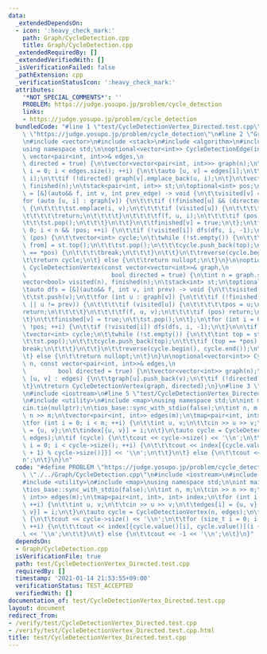 ```yaml
---
data:
  _extendedDependsOn:
  - icon: ':heavy_check_mark:'
    path: Graph/CycleDetection.cpp
    title: Graph/CycleDetection.cpp
  _extendedRequiredBy: []
  _extendedVerifiedWith: []
  _isVerificationFailed: false
  _pathExtension: cpp
  _verificationStatusIcon: ':heavy_check_mark:'
  attributes:
    '*NOT_SPECIAL_COMMENTS*': ''
    PROBLEM: https://judge.yosupo.jp/problem/cycle_detection
    links:
    - https://judge.yosupo.jp/problem/cycle_detection
  bundledCode: "#line 1 \"test/CycleDetectionVertex_Directed.test.cpp\"\n#define PROBLEM\
    \ \"https://judge.yosupo.jp/problem/cycle_detection\"\n#line 2 \"Graph/CycleDetection.cpp\"\
    \n#include <vector>\n#include <stack>\n#include <algorithm>\n#include <optional>\n\
    using namespace std;\n\noptional<vector<int>> CycleDetectionEdge(int n, const\
    \ vector<pair<int, int>>& edges,\n                                         bool\
    \ directed = true) {\n\tvector<vector<pair<int, int>>> graph(n);\n\tfor (size_t\
    \ i = 0; i < edges.size(); ++i) {\n\t\tauto [u, v] = edges[i];\n\t\tgraph[u].emplace_back(v,\
    \ i);\n\t\tif (!directed) graph[v].emplace_back(u, i);\n\t}\n\tvector<bool> visited(n),\
    \ finished(n);\n\tstack<pair<int, int>> st;\n\toptional<int> pos;\n\tauto dfs\
    \ = [&](auto&& f, int v, int prev_edge) -> void {\n\t\tvisited[v] = true;\n\t\t\
    for (auto [u, i] : graph[v]) {\n\t\t\tif (!finished[u] && (directed || i != prev_edge))\
    \ {\n\t\t\t\tst.emplace(i, v);\n\t\t\t\tif (visited[u]) {\n\t\t\t\t\tpos = u;\n\
    \t\t\t\t\treturn;\n\t\t\t\t}\n\t\t\t\tf(f, u, i);\n\t\t\t\tif (pos) return;\n\t\
    \t\t\tst.pop();\n\t\t\t}\n\t\t}\n\t\tfinished[v] = true;\n\t};\n\tfor (int i =\
    \ 0; i < n && !pos; ++i) {\n\t\tif (!visited[i]) dfs(dfs, i, -1);\n\t}\n\n\tif\
    \ (pos) {\n\t\tvector<int> cycle;\n\t\twhile (!st.empty()) {\n\t\t\tauto [top,\
    \ from] = st.top();\n\t\t\tst.pop();\n\t\t\tcycle.push_back(top);\n\t\t\tif (from\
    \ == *pos) {\n\t\t\t\tbreak;\n\t\t\t}\n\t\t}\n\t\treverse(cycle.begin(), cycle.end());\n\
    \t\treturn cycle;\n\t} else {\n\t\treturn nullopt;\n\t}\n}\n\noptional<vector<int>>\
    \ CycleDetectionVertex(const vector<vector<int>>& graph,\n                   \
    \                        bool directed = true) {\n\tint n = graph.size();\n\t\
    vector<bool> visited(n), finished(n);\n\tstack<int> st;\n\toptional<int> pos;\n\
    \tauto dfs = [&](auto&& f, int v, int prev) -> void {\n\t\tvisited[v] = true;\n\
    \t\tst.push(v);\n\t\tfor (int u : graph[v]) {\n\t\t\tif (!finished[u] && (directed\
    \ || u != prev)) {\n\t\t\t\tif (visited[u]) {\n\t\t\t\t\tpos = u;\n\t\t\t\t\t\
    return;\n\t\t\t\t}\n\t\t\t\tf(f, u, v);\n\t\t\t\tif (pos) return;\n\t\t\t}\n\t\
    \t}\n\t\tfinished[v] = true;\n\t\tst.pop();\n\t};\n\tfor (int i = 0; i < n &&\
    \ !pos; ++i) {\n\t\tif (!visited[i]) dfs(dfs, i, -1);\n\t}\n\n\tif (pos) {\n\t\
    \tvector<int> cycle;\n\t\twhile (!st.empty()) {\n\t\t\tint top = st.top();\n\t\
    \t\tst.pop();\n\t\t\tcycle.push_back(top);\n\t\t\tif (top == *pos) {\n\t\t\t\t\
    break;\n\t\t\t}\n\t\t}\n\t\treverse(cycle.begin(), cycle.end());\n\t\treturn cycle;\n\
    \t} else {\n\t\treturn nullopt;\n\t}\n}\n\noptional<vector<int>> CycleDetectionVertex(int\
    \ n, const vector<pair<int, int>>& edges,\n                                  \
    \         bool directed = true) {\n\tvector<vector<int>> graph(n);\n\tfor (auto\
    \ [u, v] : edges) {\n\t\tgraph[u].push_back(v);\n\t\tif (!directed) graph[v].push_back(u);\n\
    \t}\n\treturn CycleDetectionVertex(graph, directed);\n}\n#line 3 \"test/CycleDetectionVertex_Directed.test.cpp\"\
    \n#include <iostream>\n#line 5 \"test/CycleDetectionVertex_Directed.test.cpp\"\
    \n#include <utility>\n#include <map>\nusing namespace std;\n\nint main() {\n\t\
    cin.tie(nullptr);\n\tios_base::sync_with_stdio(false);\n\tint n, m;\n\tcin >>\
    \ n >> m;\n\tvector<pair<int, int>> edges(m);\n\tmap<pair<int, int>, int> index;\n\
    \tfor (int i = 0; i < m; ++i) {\n\t\tint u, v;\n\t\tcin >> u >> v;\n\t\tedges[i]\
    \ = {u, v};\n\t\tindex[{u, v}] = i;\n\t}\n\tauto cycle = CycleDetectionVertex(n,\
    \ edges);\n\tif (cycle) {\n\t\tcout << cycle->size() << '\\n';\n\t\tfor (size_t\
    \ i = 0; i < cycle->size(); ++i) {\n\t\t\tcout << index[{cycle.value()[i], cycle.value()[(i\
    \ + 1) % cycle->size()]}] << '\\n';\n\t\t}\n\t} else {\n\t\tcout << -1 << '\\\
    n';\n\t}\n}\n"
  code: "#define PROBLEM \"https://judge.yosupo.jp/problem/cycle_detection\"\n#include\
    \ \"./../Graph/CycleDetection.cpp\"\n#include <iostream>\n#include <vector>\n\
    #include <utility>\n#include <map>\nusing namespace std;\n\nint main() {\n\tcin.tie(nullptr);\n\
    \tios_base::sync_with_stdio(false);\n\tint n, m;\n\tcin >> n >> m;\n\tvector<pair<int,\
    \ int>> edges(m);\n\tmap<pair<int, int>, int> index;\n\tfor (int i = 0; i < m;\
    \ ++i) {\n\t\tint u, v;\n\t\tcin >> u >> v;\n\t\tedges[i] = {u, v};\n\t\tindex[{u,\
    \ v}] = i;\n\t}\n\tauto cycle = CycleDetectionVertex(n, edges);\n\tif (cycle)\
    \ {\n\t\tcout << cycle->size() << '\\n';\n\t\tfor (size_t i = 0; i < cycle->size();\
    \ ++i) {\n\t\t\tcout << index[{cycle.value()[i], cycle.value()[(i + 1) % cycle->size()]}]\
    \ << '\\n';\n\t\t}\n\t} else {\n\t\tcout << -1 << '\\n';\n\t}\n}"
  dependsOn:
  - Graph/CycleDetection.cpp
  isVerificationFile: true
  path: test/CycleDetectionVertex_Directed.test.cpp
  requiredBy: []
  timestamp: '2021-01-14 21:53:55+09:00'
  verificationStatus: TEST_ACCEPTED
  verifiedWith: []
documentation_of: test/CycleDetectionVertex_Directed.test.cpp
layout: document
redirect_from:
- /verify/test/CycleDetectionVertex_Directed.test.cpp
- /verify/test/CycleDetectionVertex_Directed.test.cpp.html
title: test/CycleDetectionVertex_Directed.test.cpp
---
```


